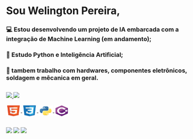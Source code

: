 # Sou Welington Pereira,  

### 💻 Estou desenvolvendo um projeto de IA embarcada com a integração de Machine Learning (em andamento);  
### 📖 Estudo Python e Inteligência Artificial;  
### 🦾 tambem trabalho com hardwares, componentes eletrônicos, soldagem e mêcanica em geral.

##

<div>
<a href="https://https://github.com/welltech-dev">
<img height="180em" src="https://github-readme-stats.vercel.app/api?username=welltech-dev&show_icons=true&theme=dark&include_all_commits=true&count_private=true"∠>
<img height="180em" src="https://github-readme-stats.vercel.app/api/top-langs/?username=welltech-dev&layout=compact&langs_count=16&theme=dark"∠>
</div>
  
<div style="display: inline_block"><br>
  <img align="center" alt="Wellington-HTML" height="30" width="40" src="https://raw.githubusercontent.com/devicons/devicon/master/icons/html5/html5-original.svg">
  <img align="center" alt="Wellington-CSS" height="30" width="40" src="https://raw.githubusercontent.com/devicons/devicon/master/icons/css3/css3-original.svg">
  <img align="center" alt="Wellington-Python" height="30" width="40" src="https://raw.githubusercontent.com/devicons/devicon/master/icons/python/python-original.svg">
  <img align="center" alt="Wellington-Csharp" height="30" width="40" src="https://raw.githubusercontent.com/devicons/devicon/master/icons/Csharp/Csharp-original.svg">

</div>
  
  ##
  
<div>
  <a href="https://https://www.linkedin.com/in/wellington-pereira-7b50b3395/" target="_blank"><img src="https://img.shields.io/badge/-LinkedIn-%230077B5?style=for-the-badge&logo=linkedin&logoColor=white" target="_blank"></a> 
  <a href="https://+5531986118454" target="_blank"><img src="https://img.shields.io/badge/WhatsApp-25D366?style=for-the-badge&logo=whatsapp&logoColor=white" target="_blank"></a> 
  <a href="https://https://www.workana.com/talent/profile" target="_blank"><img src="https://img.shields.io/badge/Freelancer-29B2FE?style=for-the-badge&logo=Freelancer&logoColor=white" target="_blank"></a> 
</div>  


